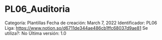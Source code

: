 # PL06_Auditoria

Categoría: Plantillas
Fecha de creación: March 7, 2022
Identificador: PL06
Liga: https://www.notion.so/d6711de344ae486cb1ffc68037d9ae81
Se utiliza?: No
Última versión: 1.0